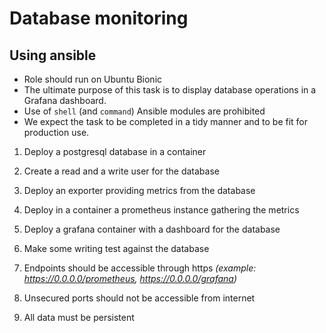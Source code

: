 # Database monitoring
## Using ansible

- Role should run on Ubuntu Bionic
- The ultimate purpose of this task is to display database operations in a Grafana dashboard.
- Use of `shell` (and `command`) Ansible modules are prohibited
- We expect the task to be completed in a tidy manner and to be fit for production use.


1. Deploy a postgresql database in a container

2. Create a read and a write user for the database

3. Deploy an exporter providing metrics from the database

4. Deploy in a container a prometheus instance gathering the metrics

5. Deploy a grafana container with a dashboard for the database

6. Make some writing test against the database

7. Endpoints should be accessible through https _(example: https://0.0.0.0/prometheus, https://0.0.0.0/grafana)_

8. Unsecured ports should not be accessible from internet

9. All data must be persistent

